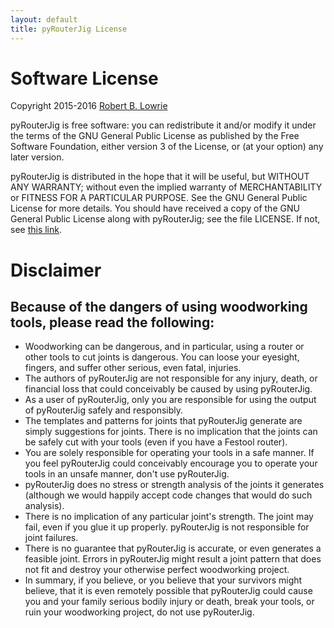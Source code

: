 ```yaml
---
layout: default
title: pyRouterJig License
---
```


Software License
================

Copyright 2015-2016 [Robert B. Lowrie](https://github.com/lowrie)

pyRouterJig is free software: you can redistribute it and/or modify it under
the terms of the GNU General Public License as published by the Free Software
Foundation, either version 3 of the License, or (at your option) any later
version.

pyRouterJig is distributed in the hope that it will be useful, but WITHOUT
ANY WARRANTY; without even the implied warranty of MERCHANTABILITY or
FITNESS FOR A PARTICULAR PURPOSE.  See the GNU General Public License for
more details. You should have received a copy of the GNU General Public
License along with pyRouterJig; see the file LICENSE. If not, see 
[this link](http://www.gnu.org/licenses/).

Disclaimer
==========

Because of the dangers of using woodworking tools, please read the following:
-----------------------------------------------------------------------------

* Woodworking can be dangerous, and in particular, using a router or other tools
to cut joints is dangerous.  You can loose your eyesight, fingers, and suffer
other serious, even fatal, injuries.
* The authors of pyRouterJig are not responsible for any injury,
death, or financial loss that could conceivably be caused by using
pyRouterJig.
* As a user of pyRouterJig, only you are responsible for using the
output of pyRouterJig safely and responsibly.
* The templates and patterns for joints that pyRouterJig  generate are
simply suggestions for joints.  There is no implication that the joints can be
safely cut with your tools (even if you have a Festool router).
* You are solely responsible for operating your tools in a safe manner.  If
you feel pyRouterJig could conceivably encourage you to operate your tools in
an unsafe manner, don\'t use pyRouterJig.
* pyRouterJig does no stress or strength
analysis of the joints it generates (although we would happily accept code
changes that would do such analysis).
* There is no implication of any
particular joint\'s strength.  The joint may fail, even if you glue it up
properly. pyRouterJig is not responsible for joint failures.
* There is no guarantee that pyRouterJig is accurate, or even generates a
feasible joint.  Errors in pyRouterJig might result a joint pattern that does
not fit and destroy your otherwise perfect woodworking project.
* In summary, if you believe, or you believe that your survivors might believe,
that it is even remotely possible that pyRouterJig could cause you and your
family serious bodily injury or death, break your tools, or ruin your
woodworking project, do not use pyRouterJig.
